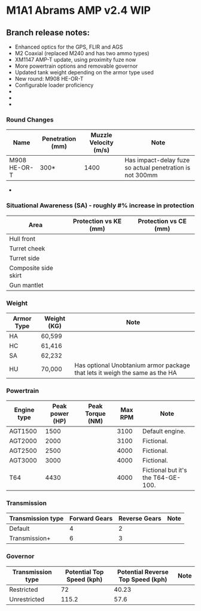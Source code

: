 # M1A1 Abrams AMP v2.4 WIP

## Branch release notes:
<p>
	<ul> 
		<li>Enhanced optics for the GPS, FLIR and AGS</li>
		<li>M2 Coaxial (replaced M240 and has two ammo types)</li>
		<li>XM1147 AMP-T update, using proximity fuze now</li>
		<li>More powertrain options and removable governor</li>
		<li>Updated tank weight depending on the armor type used</li>
		<li>New round: M908 HE-OR-T</li>
		<li>Configurable loader proficiency</li>
		<li></li>
		<li></li>
		<li></li>
	</ul>
</p>

### Round Changes
| Name  | Penetration (mm) | Muzzle Velocity (m/s) | Note |
| ------------- | ------------- | ------------- | ------------- |
| M908 HE-OR-T | 300* | 1400 | Has impact-delay fuze so actual penetration is not 300mm  |

<p>
	<ul> 
		<li></li>
	</ul>
</p>

### Situational Awareness (SA) - roughly #% increase in protection
| Area  | Protection vs KE (mm) | Protection vs CE (mm) 
| ------------- | ------------- | ------------- | 
| Hull front |  |  |
| Turret cheek |  |  | 
| Turret side |  |  | 
| Composite side skirt |  |  | 
| Gun mantlet |  |  | 


### Weight
| Armor Type | Weight (KG) | Note |
| ------------- | ------------- | ------------- |
| HA | 60,599 |  | 
| HC | 61,416 |  | 
| SA | 62,232 |  | 
| HU | 70,000 | Has optional Unobtanium armor package that lets it weigh the same as the HA | 

### Powertrain
| Engine type  | Peak power (HP) | Peak Torque (NM) | Max RPM | Note |
| ------------- | ------------- | ------------- | ------------- | ------------- | 
| AGT1500 | 1500 |  | 3100 | Default engine. | 
| AGT2000 | 2000 |  | 3100 | Fictional. | 
| AGT2500 | 2500 |  | 4000 | Fictional. | 
| AGT3000 | 3000 |  | 4000 | Fictional. | 
| T64 | 4430 |  | 4000 | Fictional but it's the T64-GE-100. | 


### Transmission
| Transmission type  | Forward Gears | Reverse Gears | Note |
| ------------- | ------------- | ------------- | ------------- |
| Default | 4 | 2 |  | 
| Transmission+ | 6 | 3 |  | 


### Governor
| Transmission type  | Potential Top Speed (kph) | Potential Reverse Top Speed (kph) | Note |
| ------------- | ------------- | ------------- | ------------- |
| Restricted | 72 | 40.23 |  | 
| Unrestricted | 115.2 | 57.6 |  | 
